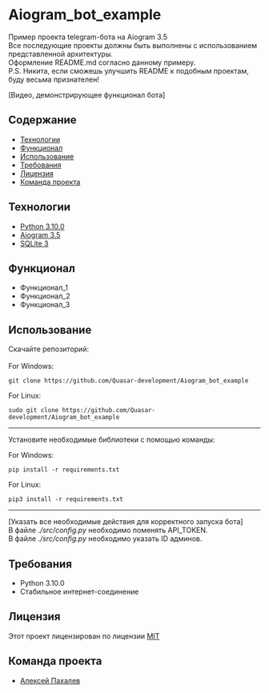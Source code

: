 # Aiogram_bot_example
Пример проекта telegram-бота на Aiogram 3.5
<br>
Все последующие проекты должны быть выполнены с использованием представленной архитектуры.
<br>
Оформление README.md согласно данному примеру.
<br>
P.S. Никита, если сможешь улучшить README к подобным проектам, буду весьма признателен!

[Видео, демонстрирующее функционал бота]

## Содержание
- [Технологии](#технологии)
- [Функционал](#функционал)
- [Использование](#использование)
- [Требования](#требования)
- [Лицензия](#лицензия)
- [Команда проекта](#команда-проекта)
## Технологии
- [Python 3.10.0](https://www.python.org/downloads/release/python-3100/)
- [Aiogram 3.5](https://docs.aiogram.dev/en/dev-3.x/)
- [SQLite 3](https://docs.python.org/3/library/sqlite3.html)
## Функционал
- Функционал_1
- Функционал_2
- Функционал_3
## Использование
Скачайте репозиторий:
<br>
<br>
For Windows:
```
git clone https://github.com/Quasar-development/Aiogram_bot_example
```
For Linux:
```
sudo git clone https://github.com/Quasar-development/Aiogram_bot_example
```
<hr>
Установите необходимые библиотеки с помощью команды:
<br>

For Windows:

```
pip install -r requirements.txt
```
For Linux:
```
pip3 install -r requirements.txt
```
<hr>
[Указать все необходимые действия для корректного запуска бота]
<br>
В файле  <i>./src/config.py </i> необходимо поменять API_TOKEN.
<br>
В файле  <i>./src/config.py </i> необходимо указать ID админов.
<br>

## Требования
- Python 3.10.0
- Стабильное интернет-соединение

## Лицензия
Этот проект лицензирован по лицензии <a href="https://opensource.org/license/MIT">MIT</a>
## Команда проекта
- [Алексей Пахалев](https://github.com/Whynot46)
